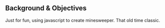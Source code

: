 ## Background & Objectives

Just for fun, using javascript to create minesweeper. That old time classic.
